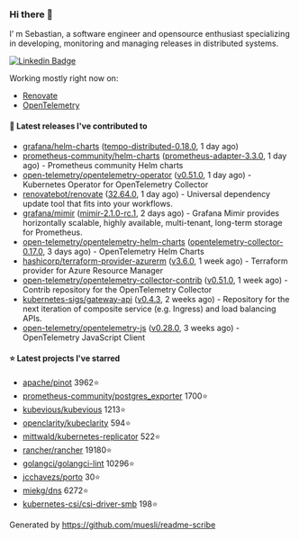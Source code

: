### Hi there 👋

I’ m Sebastian, a software engineer and opensource enthusiast specializing in developing, monitoring and managing releases in distributed systems.

[![Linkedin Badge](https://img.shields.io/badge/-LinkedIn-blue?style=flat&logo=Linkedin&logoColor=white&link=https://www.linkedin.com/in/sebastian-poxhofer/)](https://www.linkedin.com/in/sebastian-poxhofer/)

Working mostly right now on:
- [Renovate](https://github.com/renovatebot/renovate)
- [OpenTelemetry](https://github.com/open-telemetry)



#### 🚀 Latest releases I've contributed to

- [grafana/helm-charts](https://github.com/grafana/helm-charts) ([tempo-distributed-0.18.0](https://github.com/grafana/helm-charts/releases/tag/tempo-distributed-0.18.0), 1 day ago)
- [prometheus-community/helm-charts](https://github.com/prometheus-community/helm-charts) ([prometheus-adapter-3.3.0](https://github.com/prometheus-community/helm-charts/releases/tag/prometheus-adapter-3.3.0), 1 day ago) - Prometheus community Helm charts
- [open-telemetry/opentelemetry-operator](https://github.com/open-telemetry/opentelemetry-operator) ([v0.51.0](https://github.com/open-telemetry/opentelemetry-operator/releases/tag/v0.51.0), 1 day ago) - Kubernetes Operator for OpenTelemetry Collector
- [renovatebot/renovate](https://github.com/renovatebot/renovate) ([32.64.0](https://github.com/renovatebot/renovate/releases/tag/32.64.0), 1 day ago) - Universal dependency update tool that fits into your workflows.
- [grafana/mimir](https://github.com/grafana/mimir) ([mimir-2.1.0-rc.1](https://github.com/grafana/mimir/releases/tag/mimir-2.1.0-rc.1), 2 days ago) - Grafana Mimir provides horizontally scalable, highly available, multi-tenant, long-term storage for Prometheus.
- [open-telemetry/opentelemetry-helm-charts](https://github.com/open-telemetry/opentelemetry-helm-charts) ([opentelemetry-collector-0.17.0](https://github.com/open-telemetry/opentelemetry-helm-charts/releases/tag/opentelemetry-collector-0.17.0), 3 days ago) - OpenTelemetry Helm Charts
- [hashicorp/terraform-provider-azurerm](https://github.com/hashicorp/terraform-provider-azurerm) ([v3.6.0](https://github.com/hashicorp/terraform-provider-azurerm/releases/tag/v3.6.0), 1 week ago) - Terraform provider for Azure Resource Manager
- [open-telemetry/opentelemetry-collector-contrib](https://github.com/open-telemetry/opentelemetry-collector-contrib) ([v0.51.0](https://github.com/open-telemetry/opentelemetry-collector-contrib/releases/tag/v0.51.0), 1 week ago) - Contrib repository for the OpenTelemetry Collector
- [kubernetes-sigs/gateway-api](https://github.com/kubernetes-sigs/gateway-api) ([v0.4.3](https://github.com/kubernetes-sigs/gateway-api/releases/tag/v0.4.3), 2 weeks ago) - Repository for the next iteration of composite service (e.g. Ingress) and load balancing APIs.
- [open-telemetry/opentelemetry-js](https://github.com/open-telemetry/opentelemetry-js) ([v0.28.0](https://github.com/open-telemetry/opentelemetry-js/releases/tag/v0.28.0), 3 weeks ago) - OpenTelemetry JavaScript Client

#### ⭐ Latest projects I've starred

- [apache/pinot](https://github.com/apache/pinot) 3962⭐
- [prometheus-community/postgres_exporter](https://github.com/prometheus-community/postgres_exporter) 1700⭐
- [kubevious/kubevious](https://github.com/kubevious/kubevious) 1213⭐
- [openclarity/kubeclarity](https://github.com/openclarity/kubeclarity) 594⭐
- [mittwald/kubernetes-replicator](https://github.com/mittwald/kubernetes-replicator) 522⭐
- [rancher/rancher](https://github.com/rancher/rancher) 19180⭐
- [golangci/golangci-lint](https://github.com/golangci/golangci-lint) 10296⭐
- [jcchavezs/porto](https://github.com/jcchavezs/porto) 30⭐
- [miekg/dns](https://github.com/miekg/dns) 6272⭐
- [kubernetes-csi/csi-driver-smb](https://github.com/kubernetes-csi/csi-driver-smb) 198⭐



Generated by https://github.com/muesli/readme-scribe
